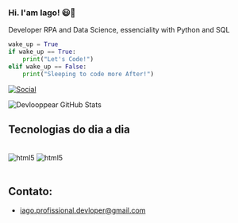 ### Hi. I'am Iago! 😃🤚

Developer RPA and Data Science, essenciality with Python and SQL

```python
wake_up = True
if wake_up == True:
    print("Let's Code!")
elif wake_up == False:
    print("Sleeping to code more After!")
```
[![Social](https://img.shields.io/badge/LinkedIn-0077B5?style=for-the-badge&logo=linkedin&logoColor=white)](https://www.linkedin.com/in/iago-silva-42130b209/)

![Devlooppear GitHub Stats](https://github-readme-stats.vercel.app/api?username=devlooppear&show_icons=true&theme=onedark)

## Tecnologias do dia a dia

<div style="display: inline_block"><br/>
    <img align="center" alt="html5" src="https://img.shields.io/badge/Python-3776AB?style=for-the-badge&logo=python&logoColor=white"/>
    <img align="center" alt="html5" src="https://img.shields.io/badge/PostgreSQL-316192?style=for-the-badge&logo=postgresql&logoColor=white"/>
</div><br/>

## Contato:
- iago.profissional.devloper@gmail.com
